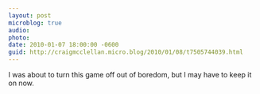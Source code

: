 ```yaml
---
layout: post
microblog: true
audio: 
photo: 
date: 2010-01-07 18:00:00 -0600
guid: http://craigmcclellan.micro.blog/2010/01/08/t7505744039.html
---
```

I was about to turn this game off out of boredom, but I may have to keep it on now.

